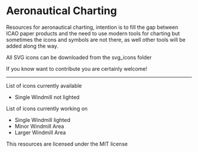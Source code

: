 # Aeronautical Charting
Resources for aeronautical charting, intention is to fill the gap between ICAO paper products and the need to use modern tools for charting but sometimes the icons and symbols are not there, as well other tools will be added along the way.

All SVG icons can be downloaded from the svg_icons folder

If you know want to contribute you are certainly welcome! 

---------------------------
List of icons currently available
* Single Windmill not lighted

List of icons currently working on
* Single Windmill lighted
* Minor Windmill Area
* Larger Windmill Area  

This resources are licensed under the MIT license